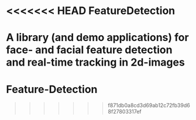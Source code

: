 <<<<<<< HEAD
FeatureDetection
================

A library (and demo applications) for face- and facial feature detection and real-time tracking in 2d-images
=======
# Feature-Detection
>>>>>>> f871db0a8cd3d69ab12c72fb39d68f27803317ef
